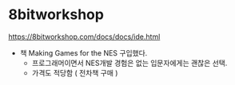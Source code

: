 
# 8bitworkshop

https://8bitworkshop.com/docs/docs/ide.html 

- 책 Making Games for the NES 구입했다.
  * 프로그래머이면서 NES개발 경험은 없는 입문자에게는 괜찮은 선택.
  * 가격도 적당함 ( 전차책 구매 )
 
  
